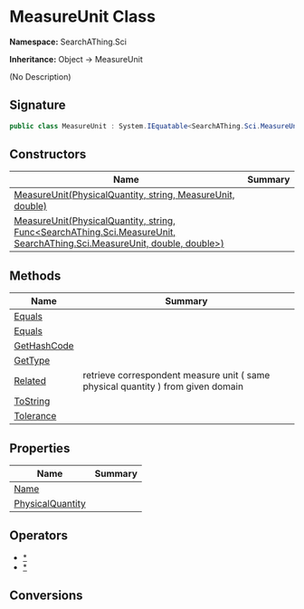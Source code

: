 # MeasureUnit Class
**Namespace:** SearchAThing.Sci

**Inheritance:** Object → MeasureUnit

(No Description)

## Signature
```csharp
public class MeasureUnit : System.IEquatable<SearchAThing.Sci.MeasureUnit>
```
## Constructors
|**Name**|**Summary**|
|---|---|
|[MeasureUnit(PhysicalQuantity, string, MeasureUnit, double)](MeasureUnit/ctors.md)||
|[MeasureUnit(PhysicalQuantity, string, Func<SearchAThing.Sci.MeasureUnit, SearchAThing.Sci.MeasureUnit, double, double>)](MeasureUnit/ctors.md#measureunitphysicalquantity-string-funcsearchathingscimeasureunit-searchathingscimeasureunit-double-double)||
## Methods
|**Name**|**Summary**|
|---|---|
|[Equals](MeasureUnit/Equals.md)||
|[Equals](MeasureUnit/Equals.md#equalsobject)||
|[GetHashCode](MeasureUnit/GetHashCode.md)||
|[GetType](MeasureUnit/GetType.md)||
|[Related](MeasureUnit/Related.md)|retrieve correspondent measure unit ( same physical quantity ) from given domain|
|[ToString](MeasureUnit/ToString.md)||
|[Tolerance](MeasureUnit/Tolerance.md)||
## Properties
|**Name**|**Summary**|
|---|---|
|[Name](MeasureUnit/Name.md)|
|[PhysicalQuantity](MeasureUnit/PhysicalQuantity.md)|
## Operators
- [*](MeasureUnit/op_Multiply.md)
- [*](MeasureUnit/op_Multiply.md)
## Conversions
